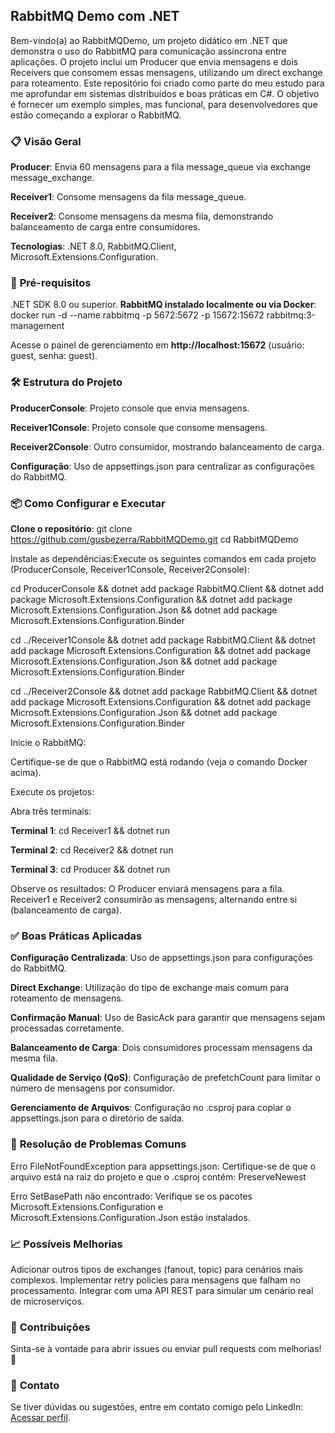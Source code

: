 ## **RabbitMQ Demo com .NET**

Bem-vindo(a) ao RabbitMQDemo, um projeto didático em .NET que demonstra o uso do RabbitMQ para comunicação assíncrona entre aplicações. O projeto inclui um Producer que envia mensagens e dois Receivers que consomem essas mensagens, utilizando um direct exchange para roteamento.
Este repositório foi criado como parte do meu estudo para me aprofundar em sistemas distribuídos e boas práticas em C#. O objetivo é fornecer um exemplo simples, mas funcional, para desenvolvedores que estão começando a explorar o RabbitMQ.

### 📋 **Visão Geral**

**Producer**: Envia 60 mensagens para a fila message_queue via exchange message_exchange.

**Receiver1**: Consome mensagens da fila message_queue.

**Receiver2**: Consome mensagens da mesma fila, demonstrando balanceamento de carga entre consumidores.

**Tecnologias**: .NET 8.0, RabbitMQ.Client, Microsoft.Extensions.Configuration.

### 🚀 **Pré-requisitos**

.NET SDK 8.0 ou superior.
**RabbitMQ instalado localmente ou via Docker**: docker run -d --name rabbitmq -p 5672:5672 -p 15672:15672 rabbitmq:3-management

Acesse o painel de gerenciamento em **http://localhost:15672** (usuário: guest, senha: guest).

### 🛠️ **Estrutura do Projeto**

**ProducerConsole**: Projeto console que envia mensagens.

**Receiver1Console**: Projeto console que consome mensagens.

**Receiver2Console**: Outro consumidor, mostrando balanceamento de carga.

**Configuração**: Uso de appsettings.json para centralizar as configurações do RabbitMQ.

### 📦 **Como Configurar e Executar**

**Clone o repositório**: git clone https://github.com/gusbezerra/RabbitMQDemo.git
cd RabbitMQDemo

Instale as dependências:Execute os seguintes comandos em cada projeto (ProducerConsole, Receiver1Console, Receiver2Console):

cd ProducerConsole && dotnet add package RabbitMQ.Client && dotnet add package Microsoft.Extensions.Configuration && dotnet add package Microsoft.Extensions.Configuration.Json && dotnet add package Microsoft.Extensions.Configuration.Binder

cd ../Receiver1Console && dotnet add package RabbitMQ.Client && dotnet add package Microsoft.Extensions.Configuration && dotnet add package Microsoft.Extensions.Configuration.Json && dotnet add package Microsoft.Extensions.Configuration.Binder

cd ../Receiver2Console && dotnet add package RabbitMQ.Client && dotnet add package Microsoft.Extensions.Configuration && dotnet add package Microsoft.Extensions.Configuration.Json && dotnet add package Microsoft.Extensions.Configuration.Binder

Inicie o RabbitMQ:

Certifique-se de que o RabbitMQ está rodando (veja o comando Docker acima).

Execute os projetos:

Abra três terminais:

**Terminal 1**: cd Receiver1 && dotnet run

**Terminal 2**: cd Receiver2 && dotnet run

**Terminal 3**: cd Producer && dotnet run

Observe os resultados:
O Producer enviará mensagens para a fila.
Receiver1 e Receiver2 consumirão as mensagens, alternando entre si (balanceamento de carga).

### ✅ **Boas Práticas Aplicadas**

**Configuração Centralizada**: Uso de appsettings.json para configurações do RabbitMQ.

**Direct Exchange**: Utilização do tipo de exchange mais comum para roteamento de mensagens.

**Confirmação Manual**: Uso de BasicAck para garantir que mensagens sejam processadas corretamente.

**Balanceamento de Carga**: Dois consumidores processam mensagens da mesma fila.

**Qualidade de Serviço (QoS)**: Configuração de prefetchCount para limitar o número de mensagens por consumidor.

**Gerenciamento de Arquivos**: Configuração no .csproj para copiar o appsettings.json para o diretório de saída.

### 🐞 **Resolução de Problemas Comuns**

Erro FileNotFoundException para appsettings.json: Certifique-se de que o arquivo está na raiz do projeto e que o .csproj contém:<ItemGroup>
  <None Update="appsettings.json">
    <CopyToOutputDirectory>PreserveNewest</CopyToOutputDirectory>
  </None>
</ItemGroup>

Erro SetBasePath não encontrado: Verifique se os pacotes Microsoft.Extensions.Configuration e Microsoft.Extensions.Configuration.Json estão instalados.

### 📈 **Possíveis Melhorias**

Adicionar outros tipos de exchanges (fanout, topic) para cenários mais complexos.
Implementar retry policies para mensagens que falham no processamento.
Integrar com uma API REST para simular um cenário real de microserviços.

### 🤝 **Contribuições**
Sinta-se à vontade para abrir issues ou enviar pull requests com melhorias! 🚀
### 📧 **Contato**
Se tiver dúvidas ou sugestões, entre em contato comigo pelo LinkedIn: [Acessar perfil](https://www.linkedin.com/in/dev-gustavo-bezerra/).
